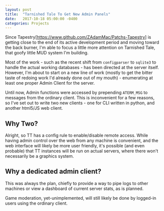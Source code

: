 ```yaml
---
layout: post
title:  "Tarnished Tale To Get New Admin Panels"
date:   2017-10-18 05:00:00 -0400
categories: Projects
---
```


Since Tapestry[https://www.github.com/ZAdamMac/Patchs-Tapestry] is getting close to the end of its active development period and moving toward the back burner, I'm able to focus a little more attention on Tarnished Tale, that goofy little MUD system I'm building.

Most of the work - such as the recent shift from `configparser` to `sqlite3` to handle the actual working databases - has been directed at the server itself. However, I'm about to start on a new line of work (mostly to get the bitter taste of redoing work I'd already done out of my mouth) - enumerating at least one proper Admin Client for the server.

Until now, Admin functions were accessed by prepending `ATERM_MSG` to messages from the ordinary client. This is inconvenient for a few reasons, so I've set out to write two new clients - one for CLI written in python, and another html5/JS web client.

## Why Two?
Alright, so TT has a config rule to enable/disable remote access. While having admin control over the web from any machine is convenient, and the web interface will likely be more user friendly, it's possible (and even probable) that TT instances will be run on actual servers, where there won't necessarily be a graphics system.

## Why a dedicated admin client?
This was always the plan, chiefly to provide a way to pipe logs to other machines or view a dashboard of current server stats, as is planned.

Game moderation, yet-unimplemented, will still likely be done by logged-in users using the ordinary client.


